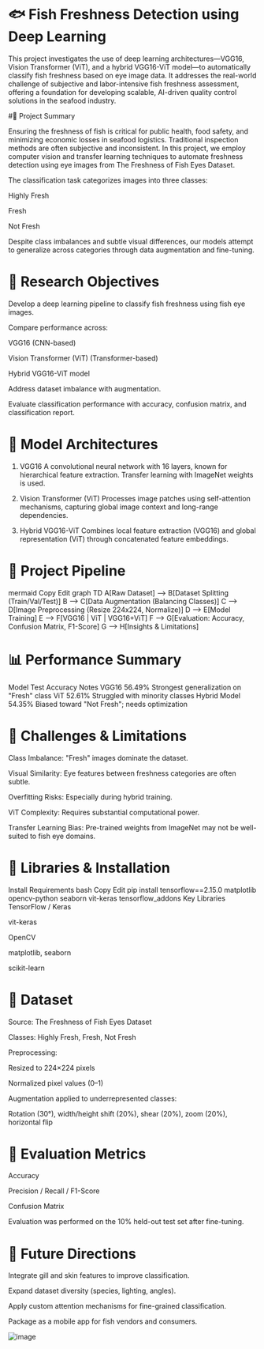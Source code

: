 # 🐟 Fish Freshness Detection using Deep Learning


This project investigates the use of deep learning architectures—VGG16, Vision Transformer (ViT), and a hybrid VGG16-ViT model—to automatically classify fish freshness based on eye image data. It addresses the real-world challenge of subjective and labor-intensive fish freshness assessment, offering a foundation for developing scalable, AI-driven quality control solutions in the seafood industry.

#📘 Project Summary


Ensuring the freshness of fish is critical for public health, food safety, and minimizing economic losses in seafood logistics. Traditional inspection methods are often subjective and inconsistent. In this project, we employ computer vision and transfer learning techniques to automate freshness detection using eye images from The Freshness of Fish Eyes Dataset.

The classification task categorizes images into three classes:

Highly Fresh

Fresh

Not Fresh

Despite class imbalances and subtle visual differences, our models attempt to generalize across categories through data augmentation and fine-tuning.

# 🔬 Research Objectives


Develop a deep learning pipeline to classify fish freshness using fish eye images.

Compare performance across:

VGG16 (CNN-based)

Vision Transformer (ViT) (Transformer-based)

Hybrid VGG16-ViT model

Address dataset imbalance with augmentation.

Evaluate classification performance with accuracy, confusion matrix, and classification report.

# 🧠 Model Architectures


1. VGG16
A convolutional neural network with 16 layers, known for hierarchical feature extraction. Transfer learning with ImageNet weights is used.

2. Vision Transformer (ViT)
Processes image patches using self-attention mechanisms, capturing global image context and long-range dependencies.

3. Hybrid VGG16-ViT
Combines local feature extraction (VGG16) and global representation (ViT) through concatenated feature embeddings.

# 🔄 Project Pipeline


mermaid
Copy
Edit
graph TD
    A[Raw Dataset] --> B[Dataset Splitting (Train/Val/Test)]
    B --> C[Data Augmentation (Balancing Classes)]
    C --> D[Image Preprocessing (Resize 224x224, Normalize)]
    D --> E[Model Training]
    E --> F[VGG16 | ViT | VGG16+ViT]
    F --> G[Evaluation: Accuracy, Confusion Matrix, F1-Score]
    G --> H[Insights & Limitations]

# 📊 Performance Summary


Model	Test Accuracy	Notes
VGG16	56.49%	Strongest generalization on "Fresh" class
ViT	52.61%	Struggled with minority classes
Hybrid Model	54.35%	Biased toward "Not Fresh"; needs optimization

# 🧪 Challenges & Limitations


Class Imbalance: "Fresh" images dominate the dataset.

Visual Similarity: Eye features between freshness categories are often subtle.

Overfitting Risks: Especially during hybrid training.

ViT Complexity: Requires substantial computational power.

Transfer Learning Bias: Pre-trained weights from ImageNet may not be well-suited to fish eye domains.

# 🔧 Libraries & Installation


Install Requirements
bash
Copy
Edit
pip install tensorflow==2.15.0 matplotlib opencv-python seaborn vit-keras tensorflow_addons
Key Libraries
TensorFlow / Keras

vit-keras

OpenCV

matplotlib, seaborn

scikit-learn

# 📁 Dataset


Source: The Freshness of Fish Eyes Dataset

Classes: Highly Fresh, Fresh, Not Fresh

Preprocessing:

Resized to 224×224 pixels

Normalized pixel values (0–1)

Augmentation applied to underrepresented classes:

Rotation (30°), width/height shift (20%), shear (20%), zoom (20%), horizontal flip

# 🧪 Evaluation Metrics


Accuracy

Precision / Recall / F1-Score

Confusion Matrix

Evaluation was performed on the 10% held-out test set after fine-tuning.

# 📌 Future Directions


Integrate gill and skin features to improve classification.

Expand dataset diversity (species, lighting, angles).

Apply custom attention mechanisms for fine-grained classification.

Package as a mobile app for fish vendors and consumers.


![image](https://github.com/user-attachments/assets/0758d22f-3647-49e5-8439-c06db2d29b83)
